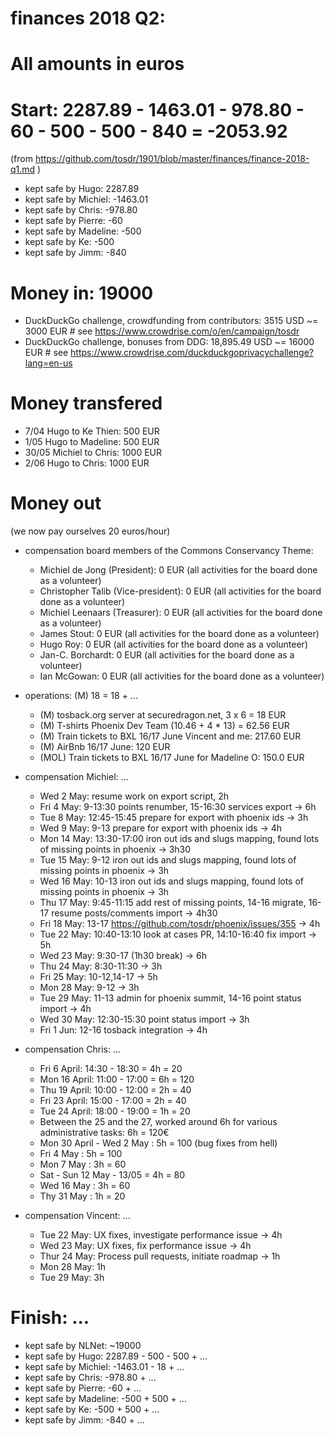 # finances 2018 Q2:

# All amounts in euros
# Start: 2287.89 - 1463.01 - 978.80 - 60 - 500 - 500 - 840 = -2053.92
(from https://github.com/tosdr/1901/blob/master/finances/finance-2018-q1.md )

* kept safe by Hugo: 2287.89
* kept safe by Michiel: -1463.01
* kept safe by Chris: -978.80
* kept safe by Pierre: -60
* kept safe by Madeline: -500
* kept safe by Ke: -500
* kept safe by Jimm: -840

# Money in: 19000
* DuckDuckGo challenge, crowdfunding from contributors: 3515 USD ~= 3000 EUR # see https://www.crowdrise.com/o/en/campaign/tosdr
* DuckDuckGo challenge, bonuses from DDG: 18,895.49 USD ~= 16000 EUR  # see https://www.crowdrise.com/duckduckgoprivacychallenge?lang=en-us

# Money transfered
* 7/04 Hugo to Ke Thien: 500 EUR
* 1/05 Hugo to Madeline: 500 EUR
* 30/05 Michiel to Chris: 1000 EUR
* 2/06 Hugo to Chris: 1000 EUR

# Money out

(we now pay ourselves 20 euros/hour)

* compensation board members of the Commons Conservancy Theme:
   * Michiel de Jong (President):		0 EUR (all activities for the board done as a volunteer)
   * Christopher Talib (Vice-president):	0 EUR (all activities for the board done as a volunteer)
   * Michiel Leenaars (Treasurer):		0 EUR (all activities for the board done as a volunteer)
   * James Stout:				0 EUR (all activities for the board done as a volunteer)
   * Hugo Roy:					0 EUR (all activities for the board done as a volunteer)
   * Jan-C. Borchardt:				0 EUR (all activities for the board done as a volunteer)
   * Ian McGowan:				0 EUR (all activities for the board done as a volunteer)
   
* operations: (M) 18 = 18 + ...
   * (M) tosback.org server at securedragon.net, 3 x 6 = 18 EUR
   * (M) T-shirts Phoenix Dev Team (10.46 + 4 * 13) = 62.56 EUR
   * (M) Train tickets to BXL 16/17 June Vincent and me: 217.60 EUR
   * (M) AirBnb 16/17 June: 120 EUR
   * (MOL) Train tickets to BXL 16/17 June for Madeline O: 150.0 EUR
   
* compensation Michiel: ...
   * Wed 2 May: resume work on export script, 2h
   * Fri 4 May: 9-13:30 points renumber, 15-16:30 services export -> 6h
   * Tue 8 May: 12:45-15:45 prepare for export with phoenix ids -> 3h
   * Wed 9 May: 9-13 prepare for export with phoenix ids -> 4h
   * Mon 14 May: 13:30-17:00 iron out ids and slugs mapping, found lots of missing points in phoenix -> 3h30
   * Tue 15 May: 9-12 iron out ids and slugs mapping, found lots of missing points in phoenix -> 3h
   * Wed 16 May: 10-13 iron out ids and slugs mapping, found lots of missing points in phoenix -> 3h
   * Thu 17 May: 9:45-11:15 add rest of missing points, 14-16 migrate, 16-17 resume posts/comments import -> 4h30
   * Fri 18 May: 13-17 https://github.com/tosdr/phoenix/issues/355 -> 4h
   * Tue 22 May: 10:40-13:10 look at cases PR, 14:10-16:40 fix import -> 5h
   * Wed 23 May: 9:30-17 (1h30 break) -> 6h
   * Thu 24 May: 8:30-11:30 -> 3h
   * Fri 25 May: 10-12,14-17 -> 5h
   * Mon 28 May: 9-12 -> 3h
   * Tue 29 May: 11-13 admin for phoenix summit, 14-16 point status import -> 4h
   * Wed 30 May: 12:30-15:30 point status import -> 3h
   * Fri 1 Jun: 12-16 tosback integration -> 4h

* compensation Chris: ...
   * Fri 6 April: 14:30 - 18:30 = 4h = 20
   * Mon 16 April: 11:00 - 17:00 = 6h = 120
   * Thu 19 April: 10:00 - 12:00 = 2h = 40
   * Fri 23 April: 15:00 - 17:00 = 2h = 40
   * Tue 24 April: 18:00 - 19:00 = 1h = 20
   * Between the 25 and the 27, worked around 6h for various administrative tasks: 6h = 120€
   * Mon 30 April - Wed 2 May : 5h = 100 (bug fixes from hell)
   * Fri 4 May : 5h = 100
   * Mon 7 May : 3h = 60
   * Sat - Sun 12 May - 13/05 = 4h = 80
   * Wed 16 May : 3h = 60
   * Thy 31 May : 1h = 20

* compensation Vincent: ...
   * Tue 22 May: UX fixes, investigate performance issue -> 4h
   * Wed 23 May: UX fixes, fix performance issue -> 4h
   * Thur 24 May: Process pull requests, initiate roadmap -> 1h
   * Mon 28 May: 1h
   * Tue 29 May: 3h

# Finish: ...

* kept safe by NLNet: ~19000
* kept safe by Hugo: 2287.89 - 500 - 500 + ...
* kept safe by Michiel: -1463.01 - 18 + ...
* kept safe by Chris: -978.80 + ...
* kept safe by Pierre: -60 + ...
* kept safe by Madeline: -500 + 500 + ...
* kept safe by Ke: -500 + 500 + ...
* kept safe by Jimm: -840 + ...
